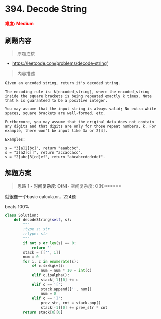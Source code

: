 # 394. Decode String

**<font color=red>难度: Medium</font>**

## 刷题内容

> 原题连接

* https://leetcode.com/problems/decode-string/

> 内容描述

```
Given an encoded string, return it's decoded string.

The encoding rule is: k[encoded_string], where the encoded_string inside the square brackets is being repeated exactly k times. Note that k is guaranteed to be a positive integer.

You may assume that the input string is always valid; No extra white spaces, square brackets are well-formed, etc.

Furthermore, you may assume that the original data does not contain any digits and that digits are only for those repeat numbers, k. For example, there won't be input like 3a or 2[4].

Examples:

s = "3[a]2[bc]", return "aaabcbc".
s = "3[a2[c]]", return "accaccacc".
s = "2[abc]3[cd]ef", return "abcabccdcdcdef".
```

## 解题方案

> 思路 1
******- 时间复杂度: O(N)******- 空间复杂度: O(N)******

就很像一个basic calculator，224题

beats 100%

```python
class Solution:
    def decodeString(self, s):
        """
        :type s: str
        :rtype: str
        """
        if not s or len(s) == 0:
            return ''
        stack = [['', 1]]
        num = 0
        for i, c in enumerate(s):
            if c.isdigit():
                num = num * 10 + int(c)
            elif c.isalpha():
                stack[-1][0] += c
            elif c == '[':
                stack.append(['', num])
                num = 0
            elif c == ']':
                prev_str, cnt = stack.pop()
                stack[-1][0] += prev_str * cnt
        return stack[0][0]
```
